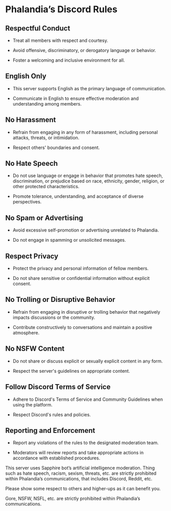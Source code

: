 # Phalandia’s Discord Rules



## **Respectful Conduct**
   
- Treat all members with respect and courtesy.
   
- Avoid offensive, discriminatory, or derogatory language or behavior.
   
- Foster a welcoming and inclusive environment for all.

## **English Only**
   
- This server supports English as the primary language of communication.
   
- Communicate in English to ensure effective moderation and understanding among members.

## **No Harassment**
   
- Refrain from engaging in any form of harassment, including personal attacks, threats, or intimidation.
   
- Respect others' boundaries and consent.

## **No Hate Speech**
   
- Do not use language or engage in behavior that promotes hate speech, discrimination, or prejudice based on race, ethnicity, gender, religion, or other protected characteristics.
   
- Promote tolerance, understanding, and acceptance of diverse perspectives.

## **No Spam or Advertising**
   
- Avoid excessive self-promotion or advertising unrelated to Phalandia.
   
- Do not engage in spamming or unsolicited messages.

## **Respect Privacy**
   
- Protect the privacy and personal information of fellow members.
   
- Do not share sensitive or confidential information without explicit consent.

## **No Trolling or Disruptive Behavior**
   
- Refrain from engaging in disruptive or trolling behavior that negatively impacts discussions or the community.
   
- Contribute constructively to conversations and maintain a positive atmosphere.

## **No NSFW Content**
   
- Do not share or discuss explicit or sexually explicit content in any form.
   
- Respect the server's guidelines on appropriate content.

## **Follow Discord Terms of Service**
   
- Adhere to Discord's Terms of Service and Community Guidelines when using the platform.
   
- Respect Discord's rules and policies.

## **Reporting and Enforcement**
    
- Report any violations of the rules to the designated moderation team.
    
- Moderators will review reports and take appropriate actions in accordance with established procedures.

This server uses Sapphire bot’s artificial intelligence moderation. Thing such as hate speech, racism, sexism, threats, etc. are strictly prohibited within Phalandia’s communications, that includes Discord, Reddit, etc.

Please show some respect to others and higher-ups as it can benefit you.

Gore, NSFW, NSFL, etc. are strictly prohibited within Phalandia’s communications.
